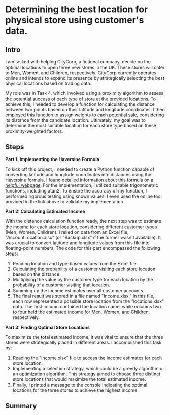 # Determining the best location for physical store using customer's data.

## Intro

I am tasked with helping CityCorp, a fictional company, decide on the optimal locations to open three new stores in the UK. These stores will cater to Men, Women, and Children, respectively. CityCorp currently operates online and intends to expand its presence by strategically selecting the best physical locations based on trading data.

My role was in Task 4, which involved using a proximity algorithm to assess the potential success of each type of store at the provided locations. To achieve this, I needed to develop a function for calculating the distance between two points based on their latitude and longitude coordinates. I then employed this function to assign weights to each potential sale, considering its distance from the candidate location. Ultimately, my goal was to determine the most suitable location for each store type based on these proximity-weighted factors.

## Steps

**Part 1: Implementing the Haversine Formula**

To kick off this project, I needed to create a Python function capable of converting latitude and longitude coordinates into distances using the Haversine formula. I found detailed information about this formula on a [helpful webpage](https://www.movable-type.co.uk/scripts/latlong.html). For the implementation, I utilized suitable trigonometric functions, including atan2. To ensure the accuracy of my function, I performed rigorous testing using known values. I even used the online tool provided in the link above to validate my implementation.

**Part 2: Calculating Estimated Income**

With the distance calculation function ready, the next step was to estimate the income for each store location, considering different customer types (Men, Women, Children). I relied on data from an Excel file, "AccountLocation.xlsx" (or "Backup.xlsx" if the former wasn't available). It was crucial to convert latitude and longitude values from this file into floating-point numbers. The code for this part encompassed the following steps:
1. Reading location and type-based values from the Excel file.
2. Calculating the probability of a customer visiting each store location based on the distance.
3. Multiplying the value by the customer type for each location by the probability of a customer visiting that location.
4. Summing up the income estimates over all customer accounts.
5. The final result was stored in a file named "Income.xlsx." In this file, each row represented a possible store location from the "locations.xlsx" data. The first column contained the location name, while columns two to four held the estimated income for Men, Women, and Children, respectively.

**Part 3: Finding Optimal Store Locations**

To maximize the total estimated income, it was vital to ensure that the three stores were strategically placed in different areas. I accomplished this task by:
1. Reading the "Income.xlsx" file to access the income estimates for each store location.
2. Implementing a selection strategy, which could be a greedy algorithm or an optimization algorithm. This strategy aimed to choose three distinct store locations that would maximize the total estimated income.
3. Finally, I printed a message to the console indicating the optimal locations for the three stores to achieve the highest income.

## Summary

